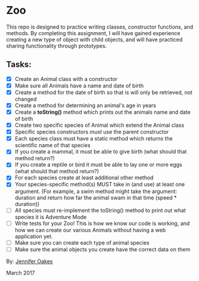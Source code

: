 # Zoo

This repo is designed to practice writing classes, constructor functions, and methods. By completing this assignment, I will have gained experience creating a new type of object with child objects, and will have practiced sharing functionality through prototypes.

## Tasks:
- [X] Create an Animal class with a constructor
- [X] Make sure all Animals have a name and date of birth
- [X] Create a method for the date of birth so that is will only be retrieved, not changed
- [X] Create a method for determining an animal's age in years
- [X] Create a **toString()** method which prints out the animals name and date of birth
- [X] Create two specific species of Animal which extend the Animal class
- [X] Specific species constructors *must* use the parent constructor
- [X] Each species class must have a static method which returns the scientific name of that species
- [X] If you create a mammal, it must be able to give birth (what should that method return?)
- [X] If you create a reptile or bird it must be able to lay one or more eggs (what should that method return?)
- [X] For each species create at least additional other method
- [X] Your species-specific method(s) MUST take in (and use) at least one argument. (For example, a swim method might take the argument: duration and return how far the animal swam in that time (speed * duration))
- [ ] All species must re-implement the toString() method to print out what species it is
Adventure Mode
- [ ] Write tests for your Zoo! This is how we know our code is working, and how we can create our various Animals without having a web application yet.
- [ ] Make sure you can create each type of animal species
- [ ] Make sure the animal objects you create have the correct data on them

By: [Jennifer Oakes](https://www.linkedin.com/in/jennifernicoleoakes/)

March 2017
